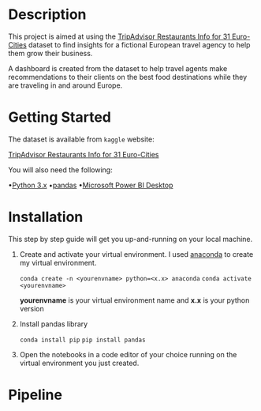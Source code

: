 # Description

This project is aimed at using the [TripAdvisor Restaurants Info for 31 Euro-Cities](https://www.kaggle.com/datasets/damienbeneschi/krakow-ta-restaurans-data-raw) dataset to find insights for a fictional European travel agency to help them grow their business.

A dashboard is created from the dataset to help travel agents make recommendations to their clients on the best food destinations while they are traveling in and around Europe.

# Getting Started

The dataset is available from `kaggle` website:  

[TripAdvisor Restaurants Info for 31 Euro-Cities](https://www.kaggle.com/datasets/damienbeneschi/krakow-ta-restaurans-data-raw)  

You will also need the following:

•[Python 3.x](https://www.python.org/downloads/)
•[pandas](https://pandas.pydata.org/pandas-docs/stable/getting_started/install.html)
•[Microsoft Power BI Desktop](https://www.microsoft.com/en-us/download/details.aspx?id=58494)

# Installation

This step by step guide will get you up-and-running on your local machine.

1. Create and activate your virtual environment. I used [anaconda](https://www.anaconda.com/products/distribution) to create my virtual environment.  

    `conda create -n <yourenvname> python=<x.x> anaconda`
    `conda activate <yourenvname>`  
    
    **yourenvname** is your virtual environment name and **x.x** is your python version

2. Install pandas library

    `conda install pip`
    `pip install pandas`  

3. Open the notebooks in a code editor of your choice running on the virtual environment you just created.  

# Pipeline
